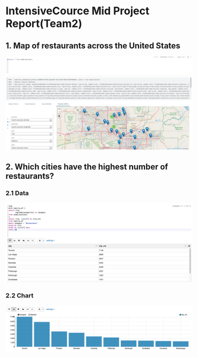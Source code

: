 # IntensiveCource Mid Project Report(Team2)
## 1. Map of restaurants across the United States
<img src=./images/mid_01.png>


## 2. Which cities have the highest number of restaurants?
### 2.1 Data
<img src=./images/mid_02_01.png>

### 2.2 Chart
<img src=./images/mid_02_02.png>